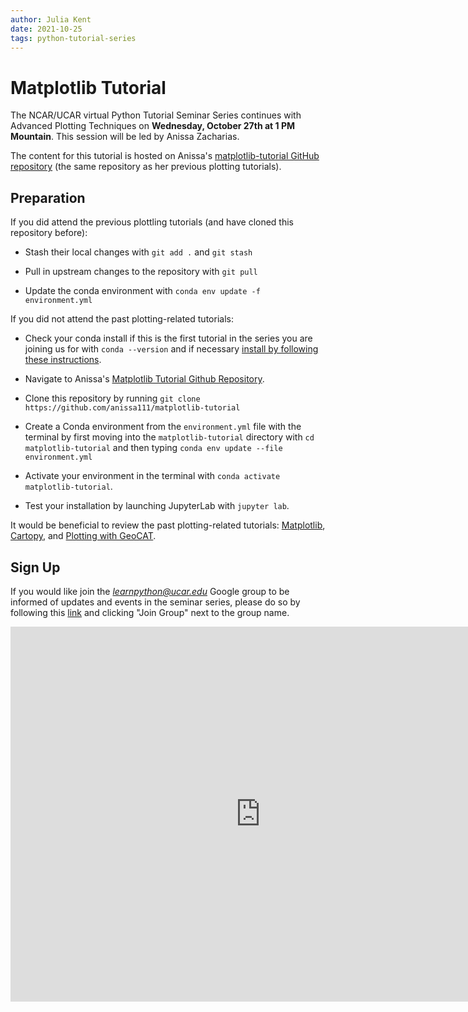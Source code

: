 ```yaml
---
author: Julia Kent
date: 2021-10-25
tags: python-tutorial-series
---
```


# Matplotlib Tutorial

The NCAR/UCAR virtual Python Tutorial Seminar Series continues with Advanced Plotting Techniques on **Wednesday, October 27th at 1 PM Mountain**. This session will be led by Anissa Zacharias.

The content for this tutorial is hosted on Anissa's [matplotlib-tutorial GitHub repository](https://github.com/anissa111/matplotlib-tutorial) (the same repository as her previous plotting tutorials).

## Preparation

If you did attend the previous plottling tutorials (and have cloned this repository before):

- Stash their local changes with `git add .` and `git stash`

- Pull in upstream changes to the repository with `git pull`

- Update the conda environment with `conda env update -f environment.yml`

If you did not attend the past plotting-related tutorials:

- Check your conda install if this is the first tutorial in the series you are joining us for with `conda --version` and if necessary [install by following these instructions](https://docs.conda.io/en/latest/miniconda.html).

- Navigate to Anissa's [Matplotlib Tutorial Github Repository](https://github.com/anissa111/matplotlib-tutorial).

- Clone this repository by running `git clone https://github.com/anissa111/matplotlib-tutorial`

- Create a Conda environment from the `environment.yml` file with the terminal by first moving into the `matplotlib-tutorial` directory with `cd matplotlib-tutorial` and then typing `conda env update --file environment.yml`

- Activate your environment in the terminal with `conda activate matplotlib-tutorial`.

- Test your installation by launching JupyterLab with `jupyter lab`.

It would be beneficial to review the past plotting-related tutorials: [Matplotlib](https://youtu.be/EiPRIdHQEmE), [Cartopy](https://youtu.be/ivmd3RluMiw), and [Plotting with GeoCAT](https://youtu.be/It231le1fAU).

## Sign Up

If you would like join the *learnpython@ucar.edu* Google group to be informed of updates and events in the seminar series, please do so by following this [link](https://groups.google.com/a/ucar.edu/g/learnpython/about) and clicking "Join Group" next to the group name.

<iframe src="https://calendar.google.com/calendar/embed?src=c_krmtmqm6kb5u7ke6t5on9l0rus%40group.calendar.google.com" style="border: 0" width="800" height="600" frameborder="0" scrolling="no"></iframe>
